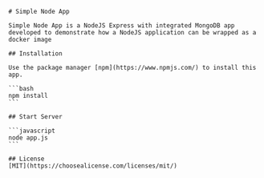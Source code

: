     # Simple Node App
    
    Simple Node App is a NodeJS Express with integrated MongoDB app developed to demonstrate how a NodeJS application can be wrapped as a docker image
    
    ## Installation
    
    Use the package manager [npm](https://www.npmjs.com/) to install this app.
    
    ```bash
    npm install
    ```
    
    ## Start Server
    
    ```javascript
    node app.js
    ```
    
    ## License
    [MIT](https://choosealicense.com/licenses/mit/)